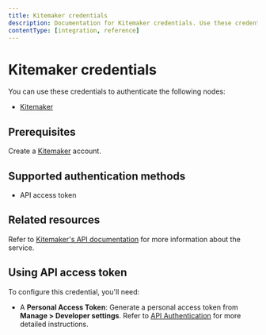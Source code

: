 ```yaml
---
title: Kitemaker credentials
description: Documentation for Kitemaker credentials. Use these credentials to authenticate Kitemaker in n8n, a workflow automation platform.
contentType: [integration, reference]
---
```


# Kitemaker credentials

You can use these credentials to authenticate the following nodes:

- [Kitemaker](/integrations/builtin/app-nodes/n8n-nodes-base.kitemaker.md)

## Prerequisites

Create a [Kitemaker](https://www.kitemaker.co/) account.

## Supported authentication methods

- API access token

## Related resources

Refer to [Kitemaker's API documentation](https://kitemakerhq.github.io/rest-docs/) for more information about the service.

## Using API access token

To configure this credential, you'll need:

- A **Personal Access Token**: Generate a personal access token from **Manage > Developer settings**. Refer to [API Authentication](https://kitemakerhq.github.io/rest-docs/#documentationauthentication) for more detailed instructions.

